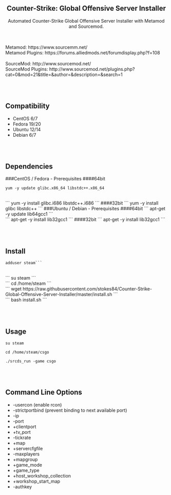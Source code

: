 <h2 align='center'>Counter-Strike: Global Offensive Server Installer</h2>

<p align='center'>Automated Counter-Strike Global Offensive Server Installer with Metamod and Sourcemod.</p>
<br><br>
Metamod: https://www.sourcemm.net/
<br>
Metamod Plugins: https://forums.alliedmods.net/forumdisplay.php?f=108
<br><br>
SourceMod: http://www.sourcemod.net/
<br>
SourceMod Plugins: http://www.sourcemod.net/plugins.php?cat=0&mod=21&title=&author=&description=&search=1

<br><br>

Compatibility
-------------
+ CentOS 6/7
+ Fedora 19/20
+ Ubuntu 12/14
+ Debian 6/7

<br><br>

Dependencies
------------
###CentOS / Fedora - Prerequisites
####64bit
```
yum -y update glibc.x86_64 libstdc++.x86_64
```
<br>
```
yum -y install glibc.i686 libstdc++.i686
```
####32bit
```
yum -y install glibc libstdc++
```
###Ubuntu / Debian - Prerequisites
####64bit
```
apt-get -y update lib64gcc1
```
<br>
```
apt-get -y install lib32gcc1
```
####32bit
```
apt-get -y install lib32gcc1
```

<br><br>

Install
-------
```
adduser steam```
```
<br>
```
su steam
```
<br>
```
cd /home/steam
```
<br>
```
wget https://raw.githubusercontent.com/stokes84/Counter-Strike-Global-Offensive-Server-Installer/master/install.sh
```
<br>
```
bash install.sh
```

<br><br>

Usage
-----
```
su steam
```
```
cd /home/steam/csgo
```
```
./srcds_run -game csgo
```

<br><br>

Command Line Options
--------------------
+ -usercon (enable rcon)
+ -strictportbind (prevent binding to next available port)
+ -ip
+ -port
+ +clientport
+ +tv_port
+ -tickrate
+ +map
+ +servercfgfile
+ -maxplayers
+ +mapgroup
+ +game_mode
+ +game_type
+ +host_workshop_collection 
+ +workshop_start_map 
+ -authkey
